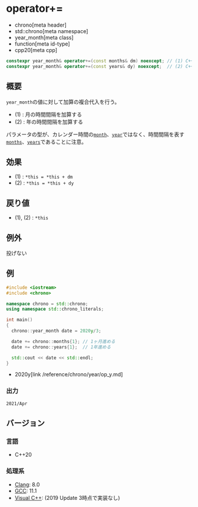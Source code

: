 # operator+=
* chrono[meta header]
* std::chrono[meta namespace]
* year_month[meta class]
* function[meta id-type]
* cpp20[meta cpp]

```cpp
constexpr year_month& operator+=(const months& dm) noexcept; // (1) C++20
constexpr year_month& operator+=(const years& dy) noexcept;  // (2) C++20
```

## 概要
`year_month`の値に対して加算の複合代入を行う。

- (1) : 月の時間間隔を加算する
- (2) : 年の時間間隔を加算する

パラメータの型が、カレンダー時間の[`month`](/reference/chrono/month.md)、[`year`](/reference/chrono/year.md)ではなく、時間間隔を表す[`months`](/reference/chrono/duration_aliases.md)、[`years`](/reference/chrono/duration_aliases.md)であることに注意。


## 効果
- (1) : `*this = *this + dm`
- (2) : `*this = *this + dy`


## 戻り値
- (1), (2) : `*this`


## 例外
投げない


## 例
```cpp example
#include <iostream>
#include <chrono>

namespace chrono = std::chrono;
using namespace std::chrono_literals;

int main()
{
  chrono::year_month date = 2020y/3;

  date += chrono::months{1}; // 1ヶ月進める
  date += chrono::years{1};  // 1年進める

  std::cout << date << std::endl;
}
```
* 2020y[link /reference/chrono/year/op_y.md]

### 出力
```
2021/Apr
```

## バージョン
### 言語
- C++20

### 処理系
- [Clang](/implementation.md#clang): 8.0
- [GCC](/implementation.md#gcc): 11.1
- [Visual C++](/implementation.md#visual_cpp): (2019 Update 3時点で実装なし)
